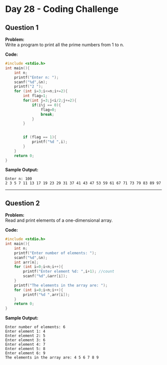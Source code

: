# Day 28 - Coding Challenge

## Question 1  
**Problem:**  
Write a program to print all the prime numbers from 1 to n.

**Code:**  
```c
#include <stdio.h>
int main(){
    int n;
    printf("Enter n: ");
    scanf("%d",&n);
    printf("2 ");
    for (int i=3;i<=n;i+=2){
        int flag=1;
        for(int j=3;j<i/2;j+=2){
            if(i%j == 0){
                flag=0;
                break;
            }
        }
        

        if (flag == 1){
            printf("%d ",i);
        }
    }
    return 0;
}
```

**Sample Output:**  
```
Enter n: 100
2 3 5 7 11 13 17 19 23 29 31 37 41 43 47 53 59 61 67 71 73 79 83 89 97 
```

---

## Question 2  
**Problem:**  
Read and print elements of a one-dimensional array.

**Code:**  
```c
#include <stdio.h>
int main(){
    int n;
    printf("Enter number of elements: ");
    scanf("%d",&n);
    int arr[n];
    for (int i=0;i<n;i++){
        printf("Enter element %d: ",i+1); //count
        scanf("%d",&arr[i]);
    }
    printf("The elements in the array are: ");
    for (int i=0;i<n;i++){
        printf("%d ",arr[i]);
    }
    return 0;
}

```

**Sample Output:**  
```
Enter number of elements: 6
Enter element 1: 4
Enter element 2: 5
Enter element 3: 6
Enter element 4: 7
Enter element 5: 8
Enter element 6: 9
The elements in the array are: 4 5 6 7 8 9 
```
